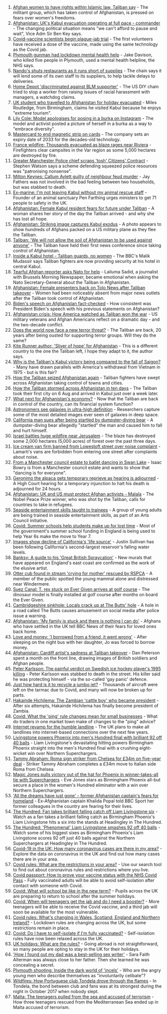 1. [Afghan women to have rights within Islamic law, Taliban say](https://www.bbc.co.uk/news/world-asia-58249952) - The militant group, which has taken control of Afghanistan, is pressed on fears over women's freedoms.
2. [Afghanistan: UK's Kabul evacuation operating at full pace - commander](https://www.bbc.co.uk/news/uk-58244927) - The changing political situation means "we can't afford to pause and wait", Vice Adm Sir Ben Key says.
3. [Covid-vaccine scientists begin plague-jab trial](https://www.bbc.co.uk/news/health-58241858) - The first volunteers have received a dose of the vaccine, made using the same technology as the Covid jab.
4. [Plymouth gunman had lockdown mental health help](https://www.bbc.co.uk/news/uk-england-devon-58248391) - Jake Davison, who killed five people in Plymouth, used a mental health helpline, the NHS says.
5. [Nando's shuts restaurants as it runs short of supplies](https://www.bbc.co.uk/news/business-58249337) - The chain says it will lend some of its own staff to its suppliers, to help tackle delays to deliveries.
6. [Home Depot 'discriminated against BLM supporter'](https://www.bbc.co.uk/news/business-58251211) - The US DIY chain tried to stop a worker from raising issues of racial harassment with managers, a watchdog claims.
7. [UK student who travelled to Afghanistan for holiday evacuated](https://www.bbc.co.uk/news/uk-england-birmingham-58244518) - Miles Routledge, from Birmingham, claims he visited Kabul because he enjoys "extreme tourism".
8. [Lily Cole: Model apologises for posing in a burka on Instagram](https://www.bbc.co.uk/news/entertainment-arts-58245304) - The model and activist posted a picture of herself in a burka as a way to "embrace diversity".
9. [Mastercard to end magnetic strip on cards](https://www.bbc.co.uk/news/technology-58206591) - The company sets an expiry date of 2033 for the decades-old technology.
10. [France wildfire: Thousands evacuated as blaze rages near Riviera](https://www.bbc.co.uk/news/world-europe-58243066) - Firefighters clear campsites in the Var region as some 5,000 hectares are destroyed by fire.
11. [Greater Manchester Police chief scraps 'tosh' Citizens' Contract](https://www.bbc.co.uk/news/uk-england-manchester-58246694) - Stephen Watson says a scheme defending squeezed police resources was "patronising nonsense".
12. [Milton Keynes: Callum Aylett guilty of neighbour feud murder](https://www.bbc.co.uk/news/uk-england-beds-bucks-herts-58248995) - Jay Fathers was not involved in the bad feeling between two households, but was stabbed to death.
13. [Ex-marine: I'm not leaving Kabul without my animal rescue staff](https://www.bbc.co.uk/news/uk-58240838) - Founder of an animal sanctuary Pen Farthing urges ministers to get 71 people to safety in the UK.
14. [Afghanistan: Female Kabul resident fears for future under Taliban](https://www.bbc.co.uk/news/world-asia-58252014) - A woman shares her story of the day the Taliban arrived - and why she has lost all hope.
15. [Afghanistan: Striking image captures Kabul exodus](https://www.bbc.co.uk/news/world-asia-58242733) - A photo appears to show hundreds of Afghans packed on a US military plane as they flee the Taliban.
16. [Taliban: 'We will not allow the soil of Afghanistan to be used against anyone'](https://www.bbc.co.uk/news/world-asia-58249178) - The Taliban have held their first news conference since taking control of Afghanistan.
17. [Inside a Kabul hotel - Taliban guards, no women](https://www.bbc.co.uk/news/world-asia-58243134) - The BBC's Malik Mudassir says Taliban fighters are now providing security at his hotel in central Kabul.
18. [Tearful Afghan reporter asks Nato for help](https://www.bbc.co.uk/news/world-asia-58250062) - Lailuma Sadid, a journalist with Brussels Morning Newspaper, became emotional when asking the Nato Secretary-General about the Taliban in Afghanistan.
19. [Afghanistan: Female presenters back on Tolo News after Taliban takeover](https://www.bbc.co.uk/news/world-asia-58241000) - Women had been noticeably absent from major news outlets after the Taliban took control of Afghanistan.
20. [Biden's speech on Afghanistan fact-checked](https://www.bbc.co.uk/news/58243158) - How consistent was President Biden's speech with his previous statements on Afghanistan?
21. [Afghanistan crisis: How America watched as Taliban won the war](https://www.bbc.co.uk/news/world-us-canada-58245056) - US military veterans and Afghan Americans reflect on a dramatic day - and the two-decade conflict.
22. [Does the world now face a new terror threat?](https://www.bbc.co.uk/news/world-asia-58232041) - The Taliban are back, 20 years after being ousted for supporting terror groups. Will they do the same?
23. [Kite Runner author: 'Sliver of hope' for Afghanistan](https://www.bbc.co.uk/news/world-asia-58245606) - This is a different country to the one the Taliban left, I hope they adapt to it, the author says.
24. [Why is the Taliban's Kabul victory being compared to the fall of Saigon?](https://www.bbc.co.uk/news/world-asia-58234884) - Many have drawn parallels with America's withdrawal from Vietnam in 1975 - but is this fair?
25. [How the Taliban seized Afghanistan again](https://www.bbc.co.uk/news/world-asia-58238023) - Taliban fighters have swept across Afghanistan taking control of towns and cities.
26. [How the Taliban stormed across Afghanistan in ten days](https://www.bbc.co.uk/news/world-58232525) - The Taliban took their first city on 6 Aug and arrived in Kabul just over a week later.
27. [What next for Afghanistan's economy?](https://www.bbc.co.uk/news/business-58235185) - Now that the Taliban are back in control of the country, can its financial system function?
28. [Astronomers see galaxies in ultra-high definition](https://www.bbc.co.uk/news/science-environment-57998940) - Researchers capture some of the most detailed images ever seen of galaxies in deep space.
29. [California man sues after being startled by dumpster-diving bear](https://www.bbc.co.uk/news/world-us-canada-58250366) - A dumpster-diving bear allegedly "startled" the man and caused him to fall and hurt himself.
30. [Israel battles huge wildfire near Jerusalem](https://www.bbc.co.uk/news/world-middle-east-58243631) - The blaze has destroyed some 2,000 hectares (5,000 acres) of forest over the past three days.
31. [Ice cream van firm banned from Lowestoft street over noise complaint](https://www.bbc.co.uk/news/uk-england-suffolk-58243851) - Lamarti's vans are forbidden from entering one street after complaints about noise.
32. [From a Manchester council estate to ballet dancing in Swan Lake](https://www.bbc.co.uk/news/uk-england-manchester-58206917) - Isaac Bowry is from a Manchester council estate and wants to show that "dancing is for everyone".
33. [Geronimo the alpaca gets temporary reprieve as hearing is adjourned](https://www.bbc.co.uk/news/uk-england-gloucestershire-58241387) - A High Court hearing for a temporary injunction to halt his death is adjourned for 24 hours.
34. [Afghanistan: UK and US must protect Afghan activists - Malala](https://www.bbc.co.uk/news/uk-58237871) - The Nobel Peace Prize winner, who was shot by the Taliban, calls for countries to take in refugees.
35. [Seaside entertainment skills taught to trainees](https://www.bbc.co.uk/news/uk-58108636) - A group of young adults are being trained in seaside entertainment skills, as part of an Arts Council initiative.
36. [Covid: Summer schools help students make up for lost time](https://www.bbc.co.uk/news/education-58231727) - Most of the government's summer school funding in England is being used to help Year 6s make the move to Year 7.
37. [Images show decline of California's 'life source'](https://www.bbc.co.uk/news/world-us-canada-58232044) - Justin Sullivan has been following California's second-largest reservoir's falling water levels.
38. [Banksy: A guide to his 'Great British Spraycation'](https://www.bbc.co.uk/news/uk-england-norfolk-58145220) - New murals that have appeared on England's east coast are confirmed as the work of the elusive artist.
39. [Otter cub found in stream 'crying for mother' rescued by RSPCA](https://www.bbc.co.uk/news/uk-england-cumbria-58236045) - A member of the public spotted the young mammal alone and distressed near Windermere.
40. [Suez Canal: T. rex stuck on Ever Given arrives at golf course](https://www.bbc.co.uk/news/uk-england-cambridgeshire-58232355) - The dinosaur model is finally installed at golf course after months on board the Ever Given.
41. [Cambridgeshire sinkhole: Locals crack up at The Butts' hole](https://www.bbc.co.uk/news/uk-england-cambridgeshire-58172334) - A hole in a road called The Butts causes amusement on social media after police issue a warning.
42. [Afghanistan: 'My family is stuck and there is nothing I can do'](https://www.bbc.co.uk/news/uk-58233043) - Afghans who have settled in the UK tell BBC News of their fears for loved ones back home.
43. [Love and money: 'I borrowed from a friend, it went wrong'](https://www.bbc.co.uk/news/business-57824096) - After sleeping on the night bus with her daughter, Jo was forced to borrow money.
44. [Afghanistan: Cardiff artist's sadness at Taliban takeover](https://www.bbc.co.uk/news/uk-wales-58233157) - Dan Peterson spent a month on the front line, drawing images of British soldiers and Afghan people.
45. [Peter Karlsson: The painful verdict on Swedish ice hockey player's 1995 killing](https://www.bbc.co.uk/sport/ice-hockey/58101549) - Peter Karlsson was stabbed to death in the street. His killer said he was protecting himself - via the so-called 'gay panic' defence.
46. [Just how hard is it to recycle a jumbo jet?](https://www.bbc.co.uk/news/business-57983174) - Thousands of aircraft were left on the tarmac due to Covid, and many will now be broken up for parts.
47. [Hakainde Hichilema: The Zambian 'cattle boy' who became president](https://www.bbc.co.uk/news/world-africa-58229710) - After six attempts, Hakainde Hichilema has finally become president of Zambia.
48. [Covid: What the 'ping' rule changes mean for small businesses](https://www.bbc.co.uk/news/uk-england-suffolk-58231657) - What do traders in one market town make of changes to the "ping" advice?
49. [Internet revamp for the humble landline](https://www.bbc.co.uk/news/technology-58233420) - The UK plans to make all landlines into internet-based connections over the next few years.
50. [Livingstone powers Phoenix into men's Hundred final with brilliant 92 off 40 balls](https://www.bbc.co.uk/sport/cricket/58250735) - Liam Livingstone's devastating hitting powers Birmingham Phoenix straight into the men's Hundred final with a crushing eight-wicket win over Northern Superchargers.
51. [Tammy Abraham: Roma sign striker from Chelsea for £34m on five-year deal](https://www.bbc.co.uk/sport/football/58242137) - Striker Tammy Abraham completes a £34m move to Italian side Roma from Chelsea.
52. [Magic Jones pulls victory out of the hat for Phoenix in winner-takes-all tie with Superchargers](https://www.bbc.co.uk/sport/cricket/58244643) - Eve Jones stars as Birmingham Phoenix all-but secure a place in the women's Hundred eliminator with a win over Northern Superchargers.
53. ['All the dreams have just gone' - former Afghanistan captain's fears for homeland](https://www.bbc.co.uk/sport/football/58243348) - Ex-Afghanistan captain Khalida Popal told BBC Sport her former colleagues in the country are fearing for their lives.
54. [The Hundred: Fan takes brilliant falling catch off Liam Livingstone six](https://www.bbc.co.uk/sport/av/cricket/58249596) - Watch as a fan takes a brilliant falling catch as Birmingham Phoenix's Liam Livingstone hits a six into the stands at Headingley in The Hundred.
55. [The Hundred: 'Phenomenal' Liam Livingstone smashes 92 off 40 balls](https://www.bbc.co.uk/sport/av/cricket/58249593) - Watch some of his biggest sixes as Birmingham Phoenix's Liam Livingstone scores 92 off just 40 balls against the Northern Superchargers at Headingley in The Hundred.
56. [Covid-19 in the UK: How many coronavirus cases are there in my area?](https://www.bbc.co.uk/news/uk-51768274) - Explore the data on coronavirus in the UK and find out how many cases there are in your area.
57. [Covid rules: What are the restrictions in your area?](https://www.bbc.co.uk/news/uk-54373904) - Use our search tool to find out about coronavirus rules and restrictions where you live.
58. [Covid passport: How to prove your vaccine status with the NHS Covid Pass](https://www.bbc.co.uk/news/explainers-55718553) - Fully vaccinated adults will be able to avoid self-isolation after contact with someone with Covid.
59. [Covid: What will school be like in the new term?](https://www.bbc.co.uk/news/education-51643556) - Pupils across the UK are preparing to return to school after the summer holidays.
60. [Covid: When will teenagers get the jab and do I need a booster?](https://www.bbc.co.uk/news/health-55045639) - More teenagers will be able to receive the Covid vaccine, and a third jab will soon be available for the most vulnerable.
61. [Covid rules: What's changing in Wales, Scotland, England and Northern Ireland?](https://www.bbc.co.uk/news/explainers-52530518) - Lockdown rules are changing across the UK, but some restrictions remain in place.
62. [Covid: Do I have to self-isolate if I'm fully vaccinated?](https://www.bbc.co.uk/news/explainers-54239922) - Self-isolation rules have now been relaxed across the UK.
63. [UK holidays: What are the rules?](https://www.bbc.co.uk/news/explainers-52646738) - Going abroad is not straightforward, so many people are opting to stay in the UK for their holidays.
64. ['How I found out my dad was a best-selling sex writer'](https://www.bbc.co.uk/news/stories-58171940) - Sara Faith Alterman was always close to her father. Then she learned he was concealing a secret.
65. [Plymouth shooting: Inside the dark world of 'incels'](https://www.bbc.co.uk/news/blogs-trending-44053828) - Who are the angry young men who describe themselves as "involuntarily celibate"?
66. [Wildfires: How Portuguese club Tondela drove through the flames](https://www.bbc.co.uk/sport/football/58101546) - In Tondela, the bond between club and fans was at its strongest during the night in October 2017 when nobody slept.
67. [Malta: The teenagers pulled from the sea and accused of terrorism](https://www.bbc.co.uk/news/world-57988934) - How three teenagers rescued from the Mediterranean Sea ended up in Malta accused of terrorism.
